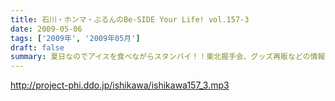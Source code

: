```yaml
---
title: 石川・ホンマ・ぶるんのBe-SIDE Your Life! vol.157-3
date: 2009-05-06
tags: ['2009年', '2009年05月']
draft: false
summary: 夏日なのでアイスを食べながらスタンバイ！！東北握手会、グッズ再販などの情報も常時チェックしていてほしい！NAMAE
---
```


http://project-phi.ddo.jp/ishikawa/ishikawa157_3.mp3
